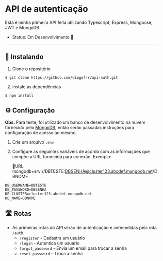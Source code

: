 # API de autenticação
Esta é minha primeira API feita utilizando Typescript, Express, Mongoose, JWT e MongoDB. 

* Status: Em Desenvolvimento 🚧

---------------
## 🌟 Instalando
1) Clone o repositório
  ```
  $ git clone https://github.com/diogofrr/api-auth.git
  ```
2) Instale as dependências
  ```
  $ npm install
  ```

## ⚙ Configuração
__Obs:__ Para teste, foi utilizado um banco de desenvolvimento na nuvem fornecido pelo [MongoDB](https://www.mongodb.com/pt-br/cloud-database), então serão passadas instruções para configuração de acesso ao mesmo.

1)  Crie um arquivo `.env`
2)  Configure as seguintes variáveis de acordo com as informações que compõe a URL fornecida para conexão. Exemplo:

    🔗URL: mongodb+srv://DBTESTE:DBSENHA@cluster123.abcdef.mongodb.net/DBNOME
  ```
  DB_USERNAME=DBTESTE
  DB_PASSWORD=DBSENHA
  DB_CLUSTER=cluster123.abcdef.mongodb.net
  DB_NAME=DBNOME
  ```

## 🛣 Rotas

* As primeiras rotas da API serão de autenticação e antecedidas pela rota `/auth`.
  * `/register` - Cadastra um usuário
  * `/login` - Autentica um usuário
  * `forgot_password` - Envia um email para trocar a senha
  * `reset_password` - Troca a senha
  
